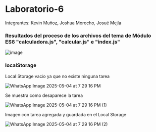 # Laboratorio-6

Integrantes: Kevin Muñoz, Joshua Morocho, Josué Mejía

### Resultados del proceso de los archivos del tema de Módulo ES6 "calculadora.js", "calcular.js" e "index.js"

![image](https://github.com/user-attachments/assets/7dc56563-4de4-4689-b568-0cb5a9972c24)

### localStorage
Local Storage vacío ya que no existe ninguna tarea

![WhatsApp Image 2025-05-04 at 7 29 16 PM](https://github.com/user-attachments/assets/91063614-e18d-4450-b347-88f690019ccf)

Se muestra como desaparece la tarea

![WhatsApp Image 2025-05-04 at 7 29 16 PM (1)](https://github.com/user-attachments/assets/e83e9b38-0df2-4b0b-b6ae-91cdb60756f4)

Imagen con tarea agregada y guardada en el Local Storage

![WhatsApp Image 2025-05-04 at 7 29 16 PM (2)](https://github.com/user-attachments/assets/5449c24f-af8c-475a-b260-5ba6527b06d4)






